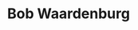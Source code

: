 ---
category: residents
layout: post
title: Bob Waardenburg
profession: visual art
website: www.bobwaardenburg.com
website2: www.wemakecarpets.nl
image: /images/residents/bobwaardenburg_01.png
---